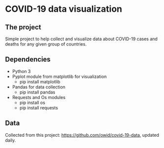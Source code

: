 # COVID-19 data visualization

## The project

Simple project to help collect and visualize data about COVID-19 cases and deaths for any given group of countries.

## Dependencies

- Python 3
- Pyplot module from matplotlib for visualization
  - pip install matplotlib
- Pandas for data collection
  - pip install pandas
- Requests and Os modules
  - pip install os
  - pip install requests

## Data 

Collected from this project: https://github.com/owid/covid-19-data, updated daily.
